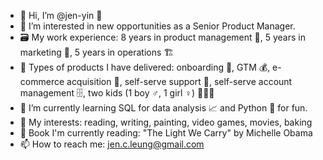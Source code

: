 - 👋 Hi, I’m @jen-yin 🐺
- 👀 I’m interested in new opportunities as a Senior Product Manager.
- 🗃️ My work experience: 8 years in product management 🎁, 5 years in marketing 📮, 5 years in operations 🏗️
- 💼 Types of products I have delivered: onboarding 🛫, GTM 💰, e-commerce acquisition 🤑, self-serve support 🤗, self-serve account management 🗄️, two kids (1 boy ♂️, 1 girl ♀️) 👶👶😆
- 🌱 I’m currently learning SQL for data analysis 📈 and Python 🐍 for fun.
- 💞️ My interests: reading, writing, painting, video games, movies, baking
- 📖 Book I'm currently reading: "The Light We Carry" by Michelle Obama
- 📫 How to reach me: jen.c.leung@gmail.com


